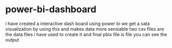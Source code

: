 # power-bi-dashboard
i have created a interactive dash board using power bi 
we get a sata visualization by using this and makes data more sensiable 
two csv files are the data files i have used to create it 
and final pbix file is file you can see the output
